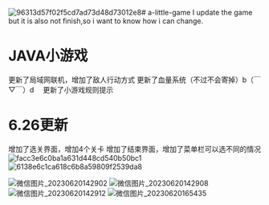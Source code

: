![96313d57f02f5cd7ad73d48d73012e8](https://github.com/ninewilli/a-little-game/assets/92913009/4e221d84-a1f6-4ae3-80b4-451829d8b817)# a-little-game
I update the game but it is also not finish,so i want to know how i can change.
# JAVA小游戏
更新了局域网联机，增加了敌人行动方式
更新了血量系统（不过不会寄掉）b（￣▽￣）d　
更新了小游戏规则提示
# 6.26更新
增加了选关界面，增加4个关卡
增加了结束界面，增加了菜单栏可以选不同的情况
![facc3e6c0ba1a631d448cd540b50bc1](https://github.com/ninewilli/a-little-game/assets/92913009/10293ad9-8388-441b-ba0b-677e04d4376f)
![6138e6c1ca618c6b8a59809f2539da8](https://github.com/ninewilli/a-little-game/assets/92913009/2324b916-7200-49b0-ab08-180196340939)

![微信图片_20230620142902](https://github.com/ninewilli/a-little-game/assets/92913009/b4bc474e-e901-4ad5-9a5d-2d3a93ecad4b)
![微信图片_20230620142908](https://github.com/ninewilli/a-little-game/assets/92913009/14b03897-b9d8-4d5b-9075-f2a5fccfac17)
![微信图片_20230620142912](https://github.com/ninewilli/a-little-game/assets/92913009/6c3aa38b-ef3f-4ced-a9d7-9d0050965c02)
![微信图片_20230620165435](https://github.com/ninewilli/a-little-game/assets/92913009/8dee6741-1bf8-43b3-a302-3b4db796e868)
